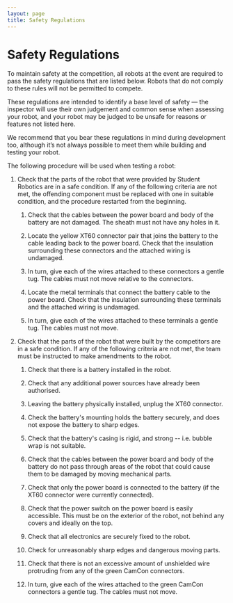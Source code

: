 ```yaml
---
layout: page
title: Safety Regulations
---
```


# Safety Regulations

To maintain safety at the competition, all robots at the event are required to pass the safety regulations that are listed below. Robots that do not comply to these rules will not be permitted to compete.

These regulations are intended to identify a base level of safety — the inspector will use their own judgement and common sense when assessing your robot, and your robot may be judged to be unsafe for reasons or features not listed here.

We recommend that you bear these regulations in mind during development too, although it’s not always possible to meet them while building and testing your robot.

The following procedure will be used when testing a robot:

1. Check that the parts of the robot that were provided by Student
   Robotics are in a safe condition. If any of the following criteria
   are not met, the offending component must be replaced with one in
   suitable condition, and the procedure restarted from the beginning.

    1. Check that the cables between the power board and body of the
       battery are not damaged. The sheath must not have any holes in
       it.

    2. Locate the yellow XT60 connector pair that joins the battery to
       the cable leading back to the power board. Check that the
       insulation surrounding these connectors and the attached wiring
       is undamaged.

    3. In turn, give each of the wires attached to these connectors a
       gentle tug. The cables must not move relative to the connectors.

    4. Locate the metal terminals that connect the battery cable to the
       power board. Check that the insulation surrounding these
       terminals and the attached wiring is undamaged.

    5. In turn, give each of the wires attached to these terminals a
       gentle tug. The cables must not move.

2. Check that the parts of the robot that were built by the competitors
    are in a safe condition. If any of the following criteria are not
    met, the team must be instructed to make amendments to the robot.

    1. Check that there is a battery installed in the robot.

    2. Check that any additional power sources have already been
       authorised.

    3. Leaving the battery physically installed, unplug the XT60
       connector.

    4. Check the battery's mounting holds the battery securely, and
       does not expose the battery to sharp edges.

    5. Check that the battery's casing is rigid, and strong -- i.e.
       bubble wrap is not suitable.

    6. Check that the cables between the power board and body of the
       battery do not pass through areas of the robot that could cause
       them to be damaged by moving mechanical parts.

    7. Check that only the power board is connected to the battery (if
       the XT60 connector were currently connected).

    8. Check that the power switch on the power board is easily
       accessible. This must be on the exterior of the robot, not
       behind any covers and ideally on the top.

    9. Check that all electronics are securely fixed to the robot.

    10. Check for unreasonably sharp edges and dangerous moving parts.

    11. Check that there is not an excessive amount of unshielded wire
        protruding from any of the green CamCon connectors.

    12. In turn, give each of the wires attached to the green CamCon
        connectors a gentle tug. The cables must not move.

